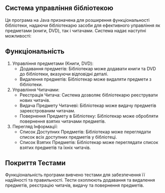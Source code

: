 ## Система управління бібліотекою
Ця програма на Java призначена для розширення функціональності бібліотеки, надаючи бібліотекарю засоби для ефективного управління як предметами (книги, DVD), так і читачами. Система надає наступні можливості:
## Функціональність
1. Управління предметами (Книги, DVD):
    - Додавання предметів: Бібліотекар може додавати книги та DVD до бібліотеки, вказуючи відповідні деталі.
    - Видалення предметів: Бібліотекар може видаляти предмети з бібліотеки.
2. Управління Читачами:
    - Реєстрація Читача: Система дозволяє бібліотекарю реєструвати нових читачів.
    - Видача Предмету Читачеві: Бібліотекар може видачу предметів зареєстрованим читачам.
    - Повернення Предмету в Бібліотеку: Бібліотекар може обробляти повернення взятих читачами предметів.
3. Перегляд Інформації:
    - Список Доступних Предметів: Бібліотекар може переглядати список всіх доступних предметів у бібліотеці.
    - Список Взятих Предметів: Бібліотекар може переглядати список взятих предметів та їхніх читачів.

## Покриття Тестами
Функціональність програми вивчено тестами для забезпечення її надійності та правильності. Тести охоплюють додавання та видалення предметів, реєстрацію читачів, видачу та повернення предметів.